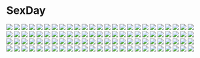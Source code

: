 # SexDay
![](https://konachan.com/image/df07757eaf191694b19ba1aa5f790490/Konachan.com%20-%2071764%20blush%20breasts%20bunnygirl%20catgirl%20cleavage%20collar%20green_hair%20long_hair%20maid%20original%20pussy_juice%20red_eyes%20short_hair%20stairs%20thighhighs%20torisan.jpg)
![](https://konachan.com/image/310c30676d09a19d42b8af7776d08aeb/Konachan.com%20-%20166479%20aliasing%20aqua_hair%20blonde_hair%20clouds%20flowers%20green_eyes%20headphones%20kagamine_len%20long_hair%20male%20pc9527%20short_hair%20skirt%20sky%20twintails%20vocaloid.jpg)
![](https://konachan.com/image/de4b30814fa4ed11939fb113aded28f4/Konachan.com%20-%20220187%202girls%20blonde_hair%20blue_hair%20blush%20brown_eyes%20furutani_himawari%20oomuro_sakurako%20school_uniform%20takahero%20twintails%20yuru_yuri.jpg)
![](https://konachan.com/image/0e38ed051a949de27a7e6dee9c245100/Konachan.com%20-%2091403%20animal_ears%20breasts%20christmas%20horns%20kurochijo%20nipples%20original%20pointed_ears%20shuugetsu_karasu%20tail%20wings.jpg)
![](https://konachan.com/jpeg/1b4144764e8e53bc69f5985dc092739a/Konachan.com%20-%20139311%20ass%20maruchan%20panties%20scan%20shameimaru_aya%20short_hair%20sunset%20touhou%20underwear%20wings.jpg)
![](https://konachan.com/image/8d0dd79e23e26244776c1904847e8f8a/Konachan.com%20-%20286346%20animal_ears%20blonde_hair%20blue_eyes%20braids%20breasts%20cleavage%20food%20foxgirl%20long_hair%20miyano_ururu%20original%20see_through%20signed%20tail%20thighhighs.jpg)
![](https://konachan.com/jpeg/b8dc5757ec38e3ceca7d224b9d6e91fa/Konachan.com%20-%20279181%20aibeya%20ass%20azarashi_soft%20barefoot%20breasts%20brown_hair%20censored%20fellatio%20game_cg%20hayami_aki%20nipples%20nude%20oryou%20penis%20red_eyes%20short_hair.jpg)
![](https://konachan.com/image/c1e908c9c25def01116907253c074f7e/Konachan.com%20-%2068619%20just_be_friends_%28vocaloid%29%20kagamine_len%20kagamine_rin%20male%20vocaloid.jpg)
![](https://konachan.com/image/2e40043aabf6a999f5ac7c667e0a2b14/Konachan.com%20-%20273369%20aqua_eyes%20bikini%20blush%20breast_hold%20breasts%20hat%20hoodie%20long_hair%20navel%20sousouman%20swimsuit%20tears%20twintails%20undressing%20wet%20white%20white_hair.jpg)
![](https://konachan.com/image/faa3851b364338759d083734da4b5298/Konachan.com%20-%20141271%20blush%20breasts%20iroha%20nipples%20samurai_spirits%20tagme%20topless%20wink.jpg)
![](https://konachan.com/jpeg/9b7999d408b932a4d9a12944b6aa24cc/Konachan.com%20-%20235173%20anal%20blush%20bra%20breasts%20brown_eyes%20censored%20cum%20fellatio%20game_cg%20long_hair%20male%20nipples%20nopan%20penis%20pussy%20skirt%20skirt_lift%20tears%20underwear%20vibrator%20wet.jpg)
![](https://konachan.com/jpeg/55fc6acd8a88b04aa45a44029f147b58/Konachan.com%20-%20267195%20bloomers%20brown_hair%20building%20card_captor_sakura%20clouds%20crown%20dress%20flowers%20gloves%20green_eyes%20kinomoto_sakura%20moonknives%20petals%20short_hair%20sky%20wand.jpg)
![](https://konachan.com/image/d9db3e36f97b679e576016486cd2d810/Konachan.com%20-%20229646%20aqua_eyes%20baseball_bat%20blonde_hair%20breasts%20cleavage%20keiboxy2%20long_hair%20navel%20ponytail%20shorts%20signed%20stockings%20super_mario%20tattoo%20weapon%20wristwear.jpg)
![](https://konachan.com/jpeg/8c9839265c300e8a604868a1e3ee26ea/Konachan.com%20-%20240707%20barefoot%20bed%20blonde_hair%20dress%20flandre_scarlet%20kusakanmuri%20short_hair%20teddy_bear%20touhou%20vampire%20wings.jpg)
![](https://konachan.com/image/0c88997b4e8965a9663f060abdc4f4f3/Konachan.com%20-%20156805%202girls%20hatsune_miku%20long_hair%20mabinogi%20moon%20nao%20twintails%20vocaloid.jpg)
![](https://konachan.com/image/f7408b7d78dea5bbcf2293f928a09887/Konachan.com%20-%20304836%20animal%20animal_ears%20aoi_sakurako%20clouds%20flowers%20japanese_clothes%20kimono%20original%20tail%20umbrella.jpg)
![](https://konachan.com/jpeg/7c8c97c512a4b030b6f08bca3e8c4723/Konachan.com%20-%2090623%20christmas%20hat%20original%20raun_%28wawakko%29.jpg)
![](https://konachan.com/image/d99831604426bdeaa6f8896cce8aaa1a/Konachan.com%20-%2085049%20archer%20artoria_pendragon_%28all%29%20fate_%28series%29%20fate_stay_night%20illyasviel_von_einzbern%20male%20matou_sakura%20nakashima_akihiko%20saber%20tohsaka_rin.jpg)
![](https://konachan.com/image/b1f79695cb86a75070cd9a72426fd03a/Konachan.com%20-%20194488%20black_hair%20goggles%20green_eyes%20green_hair%20gumi%20mosaic_roll_%28vocaloid%29%20pantyhose%20short_hair%20skirt%20vocaloid.jpg)
![](https://konachan.com/image/42852f581a21ff11bc8aa32b5d01efcb/Konachan.com%20-%2091731%20blonde_hair%20blue_eyes%20guitar%20instrument%20kagamine_rin%20microphone%20ruins%20shorts%20thighhighs%20torigoe_takumi%20vocaloid.jpg)
![](https://konachan.com/image/37f06f0508dcd3dcd217a9563908d6db/Konachan.com%20-%20115801%20animal_ears%20bed%20brown_eyes%20brown_hair%20foxgirl%20long_hair%20nejime%20ooka_miko%20pantyhose%20skirt%20tagme%20tail%20utau.jpg)
![](https://konachan.com/jpeg/cd600d1020195d56ef68feb398862365/Konachan.com%20-%20236409%20bow%20brown_hair%20fumino_aya%20long_hair%20miura_n315%20root_letter%20school_uniform%20white.jpg)
![](https://konachan.com/jpeg/a631b4f7ee7053ee53e8c34b0f180716/Konachan.com%20-%20247395%20animal_ears%20blush%20bondage%20bow%20breasts%20collar%20elbow_gloves%20fate_%28series%29%20furisuku%20gloves%20purple_eyes%20purple_hair%20short_hair%20tail%20tears%20thighhighs.jpg)
![](https://konachan.com/image/a6443befe452ae832544c31ae0d55cec/Konachan.com%20-%2018505%20kamina_ayato%20rahxephon.jpg)
![](https://konachan.com/jpeg/615737746e2506f19cef52e98bdd3af1/Konachan.com%20-%2043919%20natsuki_coco.jpg)
![](https://konachan.com/jpeg/3d7ec0637ec9764db3ec907c179d3c52/Konachan.com%20-%20255454%20bed%20blue_eyes%20blue_hair%20blush%20breasts%20censored%20dress%20flowers%20navel%20nipples%20pussy%20rem_%28re%3Azero%29%20ribbons%20rose%20short_hair%20yoshimo.jpg)
![](https://konachan.com/jpeg/c1aa13c1a342b9c6ff3ab1e904349976/Konachan.com%20-%20287457%20animal_ears%20book%20boots%20catgirl%20green_eyes%20karyl%20long_hair%20mage%20magic%20princess_connect%21%20purple_hair%20tagme_%28artist%29%20tail.jpg)
![](https://konachan.com/image/aa32dca19c36d267f45c3db2574e8576/Konachan.com%20-%20292296%20blonde_hair%20green_eyes%20hoshii_miki%20idolmaster%20imas_ll%20long_hair.jpg)
![](https://konachan.com/image/a753eecbcb0f887b1565ce15663ecf49/Konachan.com%20-%20202487%2031_pacers%20bed%20black_eyes%20black_hair%20headband%20japanese_clothes%20maid%20original%20socks%20wristwear.jpg)
![](https://konachan.com/jpeg/8c56be5e2f2e344051e3db4fb8a911fe/Konachan.com%20-%20260954%20airship%20aqua_eyes%20brown_hair%20building%20city%20clouds%20hoodie%20original%20red_hair%20scenic%20short_hair%20skirt%20sky%20tagme_%28artist%29.jpg)
![](https://konachan.com/jpeg/1ae6b6e0078f19d47e2aac98cbd2be7b/Konachan.com%20-%20277338%20ass_grab%20censored%20game_cg%20guilty%20panty_pull%20penis%20purple_eyes%20purple_hair%20pussy%20sex%20short_hair%20suou_risa%20tagme_%28artist%29.jpg)
![](https://konachan.com/image/be52f8a654ff8e141eff4f5f72f3df55/Konachan.com%20-%2037016%202girls%20bandage%20dengeki_hime%20logo%20long_hair%20nekonyan%20otome_crisis%20red_eyes%20red_hair%20scan%20torn_clothes.jpg)
![](https://konachan.com/image/b1707d2be5faad79f1d0cb49309d6185/Konachan.com%20-%20170301%20amaru_keiichi%20breasts%20brown_eyes%20cleavage%20instrument%20k-on%21%20long_hair%20miura_akane%20pink_hair%20ponytail.jpg)
![](https://konachan.com/jpeg/01d4e4fec7fb766544bc817f120c1b99/Konachan.com%20-%2042580%20alpha_%28alpha91%29%20g_senjou_no_maou%20usami_haru.jpg)
![](https://konachan.com/image/e95821891053395ea9ddafab8b728dd5/Konachan.com%20-%2014609%20blush%20clouds%20green_eyes%20pink_hair%20sky%20swimsuit%20tagme.jpg)
![](https://konachan.com/image/2cf8e1b3b5f36f1bc3c21f1b03c76b24/Konachan.com%20-%2012315%20mecha%20robot%20zoids%20zoids_new_century_zero.jpg)
![](https://konachan.com/image/facd8a89d2e72a6697239fb1818cb273/Konachan.com%20-%20130762%202girls%20flowers%20hong_meiling%20moon%20night%20petals%20red_eyes%20remilia_scarlet%20romio%20tie%20touhou%20vampire%20wings.jpg)
![](https://konachan.com/image/e35be74790b2784d723931dbebe76861/Konachan.com%20-%2090054%20alice_margatroid%20blonde_hair%20blue_eyes%20dress%20mage%20short_hair%20touhou.jpg)
![](https://konachan.com/image/62bbe55633fc7b0f011117457a9f6e82/Konachan.com%20-%2092981%20flandre_scarlet%20flat_chest%20martin%20nude%20pussy%20touhou%20vampire.jpg)
![](https://konachan.com/image/9f34e9a8713423e5003afbfbf8ac040a/Konachan.com%20-%20127948%20black_hair%20boots%20breasts%20cleavage%20flat_chest%20original%20pupps%20red_eyes.jpg)
![](https://konachan.com/image/483e38e8af5170efdd43abcfbcea1322/Konachan.com%20-%20151848%20card_captor_sakura%20daidouji_tomoyo%20japanese_clothes%20kero%20kinomoto_sakura%20miko%20moonknives.jpg)
![](https://konachan.com/image/3148850508f50c1961495b8f3af4272e/Konachan.com%20-%2055524%20ai_yori_aoshi%20group%20hanabishi_kaoru%20japanese_clothes%20kimono%20male%20minazuki_chika%20minazuki_taeko%20miyuki_mayu%20sakuraba_aoi%20scan%20tina_foster.jpg)
![](https://konachan.com/jpeg/5b3eca544e46b5abe491adebb0f066df/Konachan.com%20-%20245879%20armor%20ato_%28haru_ato%29%20blonde_hair%20braids%20cape%20dress%20elbow_gloves%20fate_stay_night%20fate_%28series%29%20gloves%20green_eyes%20saber%20short_hair%20sword%20weapon%20white.jpg)
![](https://konachan.com/image/d8bcbaa154cfd4fae592ef635d063975/Konachan.com%20-%2030318%20bandage%20blood%20riannon%20tagme%20tears_to_tiara%20water.jpg)
![](https://konachan.com/image/c818f8f174e72cf1119cbb4cadef2532/Konachan.com%20-%20229506%20group%20loli%20original%20signed%20zhaoyuan_pan.jpg)
![](https://konachan.com/image/c5ae262facda43959cbf01fcefe01fae/Konachan.com%20-%20183769%20aqua_eyes%20blue_eyes%20choker%20flowers%20gloves%20headdress%20katana%20male%20mask%20ninja%20short_hair%20skirt%20stockings%20sword%20uutan%20vocaloid%20weapon%20wristwear.jpg)
![](https://konachan.com/image/ea3e4ab0cd359d7b966af549c03a1ff8/Konachan.com%20-%2027380%20azumanga_daioh%20kagura%20kasuga_ayumu%20takino_tomo.jpg)
![](https://konachan.com/image/d19fefee190668f49b504aa69269088d/Konachan.com%20-%20179683%202girls%20aqua_eyes%20blonde_hair%20bow%20cosplay%20flowers%20ia%20koyubi%20long_hair%20pink_eyes%20pink_hair%20skirt%20twintails%20vocaloid%20voiceroid%20yuzuki_yukari.jpg)
![](https://konachan.com/image/b4fdb66dc6d10e7e84b67d716036a28f/Konachan.com%20-%2049649%20animal_ears%20catgirl%20gray_hair%20hanafubuki%20petals%20red_eyes%20sakuramori_akasha%20sakurazawa_izumi%20school_uniform.jpg)
![](https://konachan.com/jpeg/184d2990e818533f6fa644ad4d878ac6/Konachan.com%20-%20238854%20blush%20cameltoe%20clochette%20game_cg%20hatagami_mei%20masturbation%20panties%20shintaro%20skirt_lift%20thighhighs%20twintails%20underwear%20white_hair%20yellow_eyes.jpg)
![](https://konachan.com/image/85a14b4c629e0755cc24d606eb8d89c5/Konachan.com%20-%20132998%20hatsune_miku%20sakura_miku%20vocaloid%20yukinon.jpg)
![](https://konachan.com/image/13eabf0a6b9f4cd1a4e086fb86e115e4/Konachan.com%20-%20186238%20blue%20bou_nin%20clouds%20landscape%20nobody%20original%20scenic%20sky.jpg)
![](https://konachan.com/jpeg/4d8f420db3d81ba1b7bea28db2a7b46d/Konachan.com%20-%20247174%20blue_eyes%20blush%20breasts%20brown_hair%20clouds%20cropped%20drink%20flowers%20long_hair%20miko_92%20original%20sky%20umbrella%20water.jpg)
![](https://konachan.com/image/71f6d9977e9bdd45dcf23ec43b5e6a04/Konachan.com%20-%2015160%20barefoot%20flcl%20gun%20haruhara_haruko%20towel%20weapon.jpg)
![](https://konachan.com/jpeg/471cbc4a1b68ec67ec26af886070e00f/Konachan.com%20-%20304347%20ass%20blonde_hair%20blush%20breasts%20date_a_live%20keenh%20long_hair%20mayuri%20nude%20purple_eyes.jpg)
![](https://konachan.com/jpeg/2881fed88b793f47c635d57d7d086633/Konachan.com%20-%20155640%20blonde_hair%20blue_eyes%20close%20ia%20mikanniro%20vocaloid.jpg)
![](https://konachan.com/image/94be58c34e0e6f368241f0c20fe0cdbc/Konachan.com%20-%20112293%20black_hair%20green_eyes%20long_hair%20open_shirt%20tenmu_shinryuusai.jpg)
![](https://konachan.com/jpeg/0c21897b20f2363b0cb4a7e404456370/Konachan.com%20-%20260245%20aqua_eyes%20blonde_hair%20blush%20breast_hold%20breasts%20kirima_sharo%20n.g.%20navel%20nipples%20nude%20short_hair%20third-party_edit%20wet%20white.jpg)
![](https://konachan.com/image/93700a0204c1212a2894ace6e80a94ed/Konachan.com%20-%2011502%20aquaplus%20kousaka_tamaki%20leaf%20mikazuki_akira%20to_heart%20to_heart_2%20trimoon.jpg)
![](https://konachan.com/image/b954b3220f452abf95168293da023ad2/Konachan.com%20-%2023223%20anthropomorphism%20maid%20me%20os-tan%20white%20windows.jpg)
![](https://konachan.com/jpeg/0350671f8c494e2e052a4ef57c174c65/Konachan.com%20-%20281641%202girls%20animal_ears%20asanagi%20azur_lane%20bed%20blue_eyes%20braids%20breasts%20brown_hair%20glasses%20gloves%20green_eyes%20long_hair%20skirt%20thighhighs%20twintails.jpg)
![](https://konachan.com/image/3caeb7e11d10e11ca73c6c86c8f44e30/Konachan.com%20-%20157336%20breasts%20brown_hair%20cleavage%20kimishima_ao%20mage%20merchant%20ragnarok_online%20sage_%28ragnarok_online%29%20wink.jpg)
![](https://konachan.com/image/ef871b20614def92dcf4ad996881eff8/Konachan.com%20-%2018708%20onegai.jpg)
![](https://konachan.com/image/fc2f0fca7444f09235fcbd2a5fd116f0/Konachan.com%20-%2040551%20cage%20munyu.jpg)
![](https://konachan.com/image/58ef9bbc616fae023bedabef4c2348fd/Konachan.com%20-%20143159%202girls%20blush%20bow%20brown_hair%20cape%20catgirl%20dress%20pantyhose%20ranka224%20red_eyes%20red_hair%20ribbons%20skirt%20tail%20thighhighs%20touhou%20twintails%20weapon%20wings.jpg)
![](https://konachan.com/image/f5fd074c246c79f803b219e08f0f5ef5/Konachan.com%20-%2082463%20barefoot%20bed%20book%20dress%20drink%20flowers%20gray_hair%20long_hair%20mirror%20neyagi%20original%20paper%20tree%20yellow_eyes.jpg)
![](https://konachan.com/image/a5bb5a8197f2a1e09ed96ae8f05116f7/Konachan.com%20-%2027551%20brown_eyes%20brown_hair%20suzumiya_haruhi%20suzumiya_haruhi_no_yuutsu.jpg)
![](https://konachan.com/jpeg/408978a1b4e3e2cd90d029ef0b8dd0b2/Konachan.com%20-%20294202%20aliasing%20black_hair%20breasts%20building%20city%20green_eyes%20group%20katana%20kimono%20long_hair%20male%20original%20pink_hair%20short_hair%20skull%20socks%20staff%20sword%20weapon.jpg)
![](https://konachan.com/image/41035a68f28cdf44299c5371eb05c248/Konachan.com%20-%2030118%20tagme.jpg)
![](https://konachan.com/jpeg/7e34fc0e012aff38694cb610abe6be21/Konachan.com%20-%20201714%20animal%20armor%20bird%20breasts%20cleavage%20flowers%20forest%20grass%20headdress%20lack%20leaves%20long_hair%20original%20red_hair%20sword%20thighhighs%20tree%20watermark%20weapon.jpg)
![](https://konachan.com/jpeg/eca6130912cb4b4ffa8221c8506882b6/Konachan.com%20-%20231997%20anal%20animal_ears%20aqua_hair%20blue_eyes%20breasts%20catgirl%20dress%20nipples%20pussy_juice%20rem_%28re%3Azero%29%20sayori%20tail%20thighhighs%20third-party_edit%20wet%20white.jpg)
![](https://konachan.com/jpeg/654f3f244a62b7d69ab49b97d0c153e6/Konachan.com%20-%2083350%20ookami-san_to_shichinin_no_nakama-tachi%20transparent%20usami_mimi%20vector.jpg)
![](https://konachan.com/jpeg/1b339eee455954d4343baf138210abe3/Konachan.com%20-%20302110%20arknights%20braids%20brown_eyes%20building%20car%20city%20garter_belt%20gloves%20green_hair%20hat%20horns%20long_hair%20motorcycle%20ponytail%20red_eyes%20shorts%20swav%20sword%20weapon.jpg)
![](https://konachan.com/image/3324ab97181f877dde4e26e03a65e0ca/Konachan.com%20-%2060138%20hitec%20pokemon%20psyduck%20white.jpg)
![](https://konachan.com/image/7c97982bc0a9e249be80c3661a01c55a/Konachan.com%20-%2073374%20black_hair%20blush%20brown_eyes%20brown_hair%20durarara%21%21%20glasses%20group%20hat%20long_hair%20male%20pantyhose%20red_eyes%20ribbons%20short_hair%20skirt%20suit%20tanaka_tom%20vorona.jpg)
![](https://konachan.com/image/6d421e80304766465d5fd152ae8e2a85/Konachan.com%20-%20303132%202girls%20dark%20gray_hair%20long_hair%20original%20parfait_fate%20school_uniform%20shoujo_ai%20sleeping%20sunset.jpg)
![](https://konachan.com/image/44b9658ade320cf62de20ee6e2e76c21/Konachan.com%20-%20274290%20animal_ears%20anus%20blue_eyes%20breasts%20brown_hair%20catgirl%20dark_skin%20miqo%27te%20nipples%20nude%20pussy%20short_hair%20soranamae%20spread_legs%20tail%20uncensored.jpg)
![](https://konachan.com/image/d0914b36ad633276977f4d05bd3d4900/Konachan.com%20-%2097013%20arcueid_brunestud%20bondage%20boots%20breasts%20cleavage%20collar%20corset%20cross%20gothic%20orange_hair%20red_eyes%20shackles%20short_hair%20thighhighs.jpg)
![](https://konachan.com/image/de58e8f4adcb3d3c1981a48b07103e20/Konachan.com%20-%20100508%20bow_%28weapon%29%20breasts%20cleavage%20dress%20elbow_gloves%20gloves%20hat%20long_hair%20original%20red_eyes%20signed%20skade%20spear%20thighhighs%20tie%20weapon%20white_hair.jpg)
![](https://konachan.com/jpeg/50ab6296cd1c7a53615a1403ab3fa78e/Konachan.com%20-%20148638%20aqua_eyes%20aqua_hair%20hatsune_miku%20hina_chuu%20leek%20twintails%20vocaloid.jpg)
![](https://konachan.com/image/eaa904bfe26de51af6cbc8ccaafcace8/Konachan.com%20-%2068026%20cirno%20fairy%20haru_aki%20touhou.jpg)
![](https://konachan.com/image/01fe08112371e4af8f814b0e1599ccaa/Konachan.com%20-%20127054%20chibi%20headphones%20megurine_luka%20neko_sakana%20vocaloid.jpg)
![](https://konachan.com/image/f8dcc15cfe310f0e793e4a7570611c71/Konachan.com%20-%2045520%20bikini%20blood%20building%20landscape%20loli%20sasahara_yuuki%20scenic%20swimsuit.jpg)
![](https://konachan.com/jpeg/0effdd9cc396ff85dd220ed477cb2778/Konachan.com%20-%2058244%20bakemonogatari%20ball%20basketball%20kanbaru_suruga%20monogatari_%28series%29%20sport%20vector.jpg)
![](https://konachan.com/image/508f806262d031f8086b7e5276befb59/Konachan.com%20-%20267322%202girls%20ayase_eri%20blonde_hair%20blue_eyes%20cheerleader%20choker%20green_eyes%20heart%20long_hair%20navel%20purple_hair%20skirt%20toujou_nozomi%20twintails%20wink.jpg)
![](https://konachan.com/jpeg/1222f89a5faa7df8539a5a06cc0d47c7/Konachan.com%20-%2021364%20bed%20blue_hair%20bokusatsu_tenshi_dokuro-chan%20dokuro%20halo%20open_shirt%20pajamas.jpg)
![](https://konachan.com/image/9d4281e05c7b0fe8dc36906a2a1298a8/Konachan.com%20-%2023423%20air%20kamio_misuzu%20sky.jpg)
![](https://konachan.com/jpeg/8ec0777603905a579efd45993601f70e/Konachan.com%20-%20185902%20anal%20black_hair%20blush%20breasts%20game_cg%20long_hair%20nipples%20no_bra%20nopan%20open_shirt%20panties%20pussy%20red_eyes%20skirt%20spread_legs%20tail%20uncensored%20underwear.jpg)
![](https://konachan.com/image/9dd09b8112e37428152ee10e14adb0cc/Konachan.com%20-%2057874%20blue_hair%20caffein%20gloves%20gray_hair%20hatsune_miku%20long_hair%20red_eyes%20thighhighs%20twintails%20vocaloid%20yowane_haku.jpg)
![](https://konachan.com/image/2414c1dcaccd13679581bd931b03d394/Konachan.com%20-%20149569%20culture_japan%20kuuchuu_yousai%20school_uniform%20suenaga_mirai%20thighhighs.jpg)
![](https://konachan.com/image/14999979f334a8f64a5c4299705b9883/Konachan.com%20-%2013126%20cosplay%20martian_successor_nadesico%20misumaru_yurika%20panties%20underwear.jpg)
![](https://konachan.com/image/2ebdb6832d5edffc8c74b7a8ca4987e1/Konachan.com%20-%2070876%20breasts%20flowers%20green_eyes%20pink_hair.jpg)
![](https://konachan.com/jpeg/72bfe0cfb1764308ba65f06ba48a09e6/Konachan.com%20-%20288315%202girls%20blue_hair%20fan%20hat%20kasa_list%20kousaka_honoka%20long_hair%20love_live%21_school_idol_project%20orange_hair%20ponytail%20sonoda_umi%20yellow_eyes.jpg)
![](https://konachan.com/image/b8f5cdfc41c283ab56d884982c23542b/Konachan.com%20-%20175545%20black_hair%20blue_eyes%20gloves%20jpeg_artifacts%20kill_la_kill%20matoi_ryuuko%20navel%20red_hair%20short_hair%20signed%20sword%20tyc001x%20uniform%20weapon.jpg)
![](https://konachan.com/image/5dc230cbf82da01ea50ffe20bed9dd8f/Konachan.com%20-%20133017%20aoki_lapis%20sazanami_shione%20vocaloid.jpg)
![](https://konachan.com/jpeg/0859986fe9063140ffa2f0a560d37250/Konachan.com%20-%20267236%20bandage%20blush%20braids%20breasts%20brown_hair%20cleavage%20dress%20flowers%20hat%20long_hair%20lunch%20original%20petals%20purple_eyes%20rose%20twintails%20white%20wristwear.jpg)
![](https://konachan.com/image/11f7621c4683283175ab352087d4c9d0/Konachan.com%20-%2096149%20animal%20bicolored_eyes%20bird%20flowers%20hat%20nitou_akane%20original.jpg)
![](https://konachan.com/image/08f16181b5e7758f74fcacf3e4b1527e/Konachan.com%20-%2018761%20blue_eyes%20orange_hair%20pangya%20pipin%20scarf%20short_hair%20sky%20titanboo.jpg)
![](https://konachan.com/image/b3401f0d022c9d82441b2a1e8c1eca8a/Konachan.com%20-%20117884%20breasts%20cleavage%20final_fantasy%20final_fantasy_xiv%20mozuyun%20nophica.jpg)
![](https://konachan.com/image/5fcc95859228b7029ebcbecd71ffa766/Konachan.com%20-%20190874%20ayase_eri%20blue_eyes%20boots%20drink%20goggles%20group%20kneehighs%20long_hair%20motorcycle%20navel%20nye%20ponytail%20red_hair%20shorts%20skirt%20sonoda_umi%20tie%20twintails.jpg)
